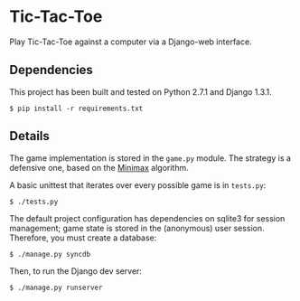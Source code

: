 Tic-Tac-Toe
===========
Play Tic-Tac-Toe against a computer via a Django-web interface.

Dependencies
------------
This project has been built and tested on Python 2.7.1 and Django 1.3.1.

    $ pip install -r requirements.txt

Details
-------
The game implementation is stored in the `game.py` module.  The strategy is a
defensive one, based on the [Minimax](http://en.wikipedia.org/wiki/Minimax)
algorithm.

A basic unittest that iterates over every possible game is in `tests.py`:

    $ ./tests.py

The default project configuration has dependencies on sqlite3 for session
management; game state is stored in the (anonymous) user session.  Therefore,
you must create a database:

    $ ./manage.py syncdb

Then, to run the Django dev server:

    $ ./manage.py runserver
